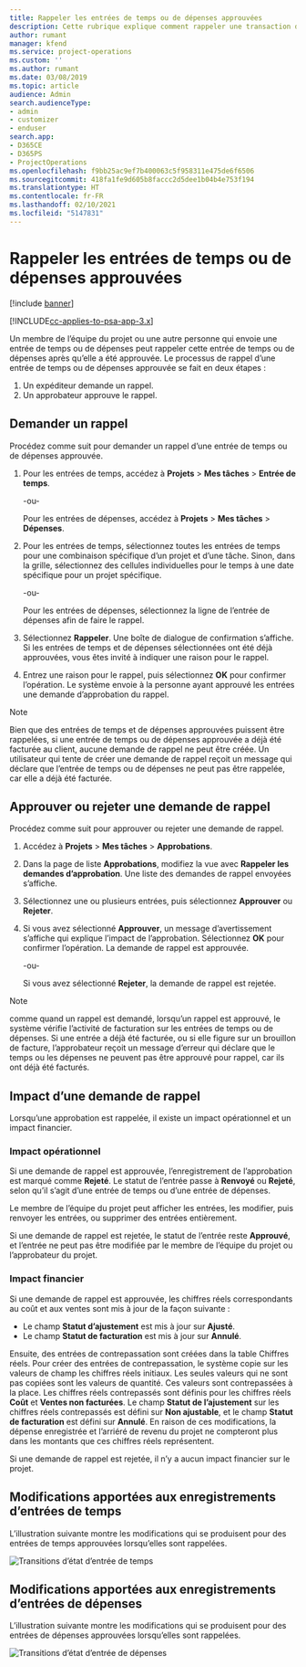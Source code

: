 ```yaml
---
title: Rappeler les entrées de temps ou de dépenses approuvées
description: Cette rubrique explique comment rappeler une transaction de temps et de dépenses approuvée précédemment.
author: rumant
manager: kfend
ms.service: project-operations
ms.custom: ''
ms.author: rumant
ms.date: 03/08/2019
ms.topic: article
audience: Admin
search.audienceType:
- admin
- customizer
- enduser
search.app:
- D365CE
- D365PS
- ProjectOperations
ms.openlocfilehash: f9bb25ac9ef7b400063c5f958311e475de6f6506
ms.sourcegitcommit: 418fa1fe9d605b8faccc2d5dee1b04b4e753f194
ms.translationtype: HT
ms.contentlocale: fr-FR
ms.lasthandoff: 02/10/2021
ms.locfileid: "5147831"
---
```

# <a name="recall-approved-time-or-expense-entries"></a>Rappeler les entrées de temps ou de dépenses approuvées

[!include [banner](../includes/psa-now-project-operations.md)]

[!INCLUDE[cc-applies-to-psa-app-3.x](../includes/cc-applies-to-psa-app-3x.md)]

Un membre de l’équipe du projet ou une autre personne qui envoie une entrée de temps ou de dépenses peut rappeler cette entrée de temps ou de dépenses après qu’elle a été approuvée. Le processus de rappel d’une entrée de temps ou de dépenses approuvée se fait en deux étapes :

1. Un expéditeur demande un rappel.
2. Un approbateur approuve le rappel.

## <a name="request-a-recall"></a>Demander un rappel

Procédez comme suit pour demander un rappel d’une entrée de temps ou de dépenses approuvée.

1. Pour les entrées de temps, accédez à **Projets** \> **Mes tâches** \> **Entrée de temps**.

    -ou-

    Pour les entrées de dépenses, accédez à **Projets** \> **Mes tâches** \> **Dépenses**.

2. Pour les entrées de temps, sélectionnez toutes les entrées de temps pour une combinaison spécifique d’un projet et d’une tâche. Sinon, dans la grille, sélectionnez des cellules individuelles pour le temps à une date spécifique pour un projet spécifique.

    -ou-

    Pour les entrées de dépenses, sélectionnez la ligne de l’entrée de dépenses afin de faire le rappel.

3. Sélectionnez **Rappeler**. Une boîte de dialogue de confirmation s’affiche. Si les entrées de temps et de dépenses sélectionnées ont été déjà approuvées, vous êtes invité à indiquer une raison pour le rappel.
4. Entrez une raison pour le rappel, puis sélectionnez **OK** pour confirmer l’opération. Le système envoie à la personne ayant approuvé les entrées une demande d’approbation du rappel.

> [!NOTE]
> Bien que des entrées de temps et de dépenses approuvées puissent être rappelées, si une entrée de temps ou de dépenses approuvée a déjà été facturée au client, aucune demande de rappel ne peut être créée. Un utilisateur qui tente de créer une demande de rappel reçoit un message qui déclare que l’entrée de temps ou de dépenses ne peut pas être rappelée, car elle a déjà été facturée.

## <a name="approve-or-reject-a-recall-request"></a>Approuver ou rejeter une demande de rappel

Procédez comme suit pour approuver ou rejeter une demande de rappel.

1. Accédez à **Projets** \> **Mes tâches** \> **Approbations**.
2. Dans la page de liste **Approbations**, modifiez la vue avec **Rappeler les demandes d’approbation**. Une liste des demandes de rappel envoyées s’affiche.
3. Sélectionnez une ou plusieurs entrées, puis sélectionnez **Approuver** ou **Rejeter**.
4. Si vous avez sélectionné **Approuver**, un message d’avertissement s’affiche qui explique l’impact de l’approbation. Sélectionnez **OK** pour confirmer l’opération. La demande de rappel est approuvée.

    -ou-

    Si vous avez sélectionné **Rejeter**, la demande de rappel est rejetée.

> [!NOTE]
> comme quand un rappel est demandé, lorsqu’un rappel est approuvé, le système vérifie l’activité de facturation sur les entrées de temps ou de dépenses. Si une entrée a déjà été facturée, ou si elle figure sur un brouillon de facture, l’approbateur reçoit un message d’erreur qui déclare que le temps ou les dépenses ne peuvent pas être approuvé pour rappel, car ils ont déjà été facturés.

## <a name="impact-of-a-recall-request"></a>Impact d’une demande de rappel

Lorsqu’une approbation est rappelée, il existe un impact opérationnel et un impact financier.

### <a name="operational-impact"></a>Impact opérationnel

Si une demande de rappel est approuvée, l’enregistrement de l’approbation est marqué comme **Rejeté**. Le statut de l’entrée passe à **Renvoyé** ou **Rejeté**, selon qu’il s’agit d’une entrée de temps ou d’une entrée de dépenses.

Le membre de l’équipe du projet peut afficher les entrées, les modifier, puis renvoyer les entrées, ou supprimer des entrées entièrement.

Si une demande de rappel est rejetée, le statut de l’entrée reste **Approuvé**, et l’entrée ne peut pas être modifiée par le membre de l’équipe du projet ou l’approbateur du projet.

### <a name="financial-impact"></a>Impact financier

Si une demande de rappel est approuvée, les chiffres réels correspondants au coût et aux ventes sont mis à jour de la façon suivante :

- Le champ **Statut d’ajustement** est mis à jour sur **Ajusté**.
- Le champ **Statut de facturation** est mis à jour sur **Annulé**.

Ensuite, des entrées de contrepassation sont créées dans la table Chiffres réels. Pour créer des entrées de contrepassation, le système copie sur les valeurs de champ les chiffres réels initiaux. Les seules valeurs qui ne sont pas copiées sont les valeurs de quantité. Ces valeurs sont contrepassées à la place. Les chiffres réels contrepassés sont définis pour les chiffres réels **Coût** et **Ventes non facturées**. Le champ **Statut de l’ajustement** sur les chiffres réels contrepassés est défini sur **Non ajustable**, et le champ **Statut de facturation** est défini sur **Annulé**. En raison de ces modifications, la dépense enregistrée et l’arriéré de revenu du projet ne compteront plus dans les montants que ces chiffres réels représentent.

Si une demande de rappel est rejetée, il n’y a aucun impact financier sur le projet.

## <a name="changes-to-time-entry-records"></a>Modifications apportées aux enregistrements d’entrées de temps

L’illustration suivante montre les modifications qui se produisent pour des entrées de temps approuvées lorsqu’elles sont rappelées.

![Transitions d’état d’entrée de temps](media/TimeEntryStateTransitions.png)

## <a name="changes-to-expense-entry-records"></a>Modifications apportées aux enregistrements d’entrées de dépenses

L’illustration suivante montre les modifications qui se produisent pour des entrées de dépenses approuvées lorsqu’elles sont rappelées.

![Transitions d’état d’entrée de dépenses](media/ExpenseEntryStateTransitions.png)
